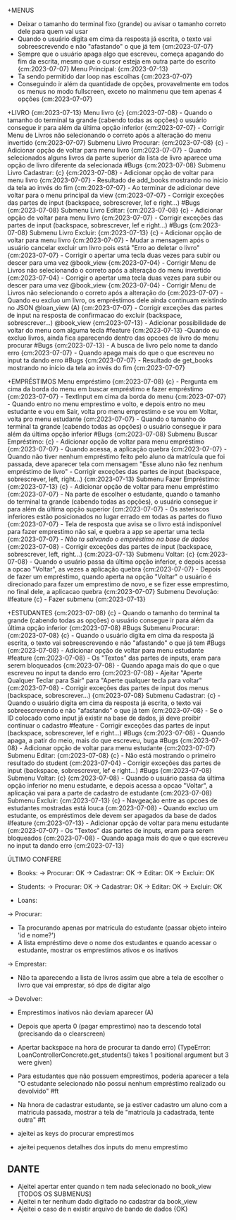 +MENUS
 - Deixar o tamanho do terminal fixo (grande) ou avisar o tamanho correto dele para quem vai usar
 - Quando o usuário digita em cima da resposta já escrita, o texto vai sobreescrevendo e não "afastando" o que já tem {cm:2023-07-07}
 - Sempre que o usuário apaga algo que escreveu, começa apagando do fim da escrita, mesmo que o cursor esteja em outra parte do escrito {cm:2023-07-07}
 Menu Principal: {cm:2023-07-13}
- Ta sendo permitido dar loop nas escolhas {cm:2023-07-07}
- Conseguindo ir além da quantidade de opções, provavelmente em todos os menus no modo fullscreen, exceto no mainmenu que tem apenas 4 opções {cm:2023-07-07}

+LIVRO {cm:2023-07-13}
Menu livro {c} {cm:2023-07-08}
    - Quando o tamanho do terminal ta grande (cabendo todas as opções) o usuário consegue ir para além da última opção inferior {cm:2023-07-07}
    - Corrigir Menu de Livros não selecionando o correto após a alteração do menu invertido {cm:2023-07-07}
Submenu Livro Procurar: {cm:2023-07-08} {c}
    - Adicionar opção de voltar para menu livro {cm:2023-07-07}
    - Quando selecionados alguns livros da parte superior da lista  de livro aparece uma opção de livro diferente da selecionada #Bugs {cm:2023-07-08}
Submenu Livro Cadastrar: {c} {cm:2023-07-08}
    - Adicionar opção de voltar para menu livro {cm:2023-07-07}
    - Resultado de add_books mostrando no inicio da tela ao invés do fim {cm:2023-07-07}
    - Ao terminar de adicionar deve voltar para o menu principal da view {cm:2023-07-07}
    - Corrigir exceções das partes de input (backspace, sobrescrever, lef e right...) #Bugs {cm:2023-07-08}
Submenu Livro Editar: {cm:2023-07-08} {c}
    - Adicionar opção de voltar para menu livro {cm:2023-07-07}
    - Corrigir exceções das partes de input (backspace, sobrescrever, lef e right...) #Bugs {cm:2023-07-08}
Submenu Livro Excluir: {cm:2023-07-13} {c}
    - Adicionar opção de voltar para menu livro {cm:2023-07-07}
    - Mudar a mensagem após o usuário cancelar excluir um livro pois está "Erro ao deletar o livro" {cm:2023-07-07}
    - Corrigir o apertar uma tecla duas vezes para subir ou descer para uma vez @book_view {cm:2023-07-04}
    - Corrigir Menu de Livros não selecionando o correto após a alteração do menu invertido {cm:2023-07-04}
    - Corrigir o apertar uma tecla duas vezes para subir ou descer para uma vez @book_view {cm:2023-07-04}
    - Corrigir Menu de Livros não selecionando o correto após a alteração do {cm:2023-07-07}
    - Quando eu excluo um livro, os empréstimos dele ainda continuam existindo no JSON @loan_view (A) {cm:2023-07-07}
    - Corrigir exceções das partes de input na resposta de confirmacao do excluir (backspace, sobrescrever...) @book_view {cm:2023-07-13}
    - Adicionar possibilidade de voltar do menu com alguma tecla #feature {cm:2023-07-13}
    -Quando eu excluo livros, ainda fica aparecendo dentro das opcoes de livro do menu procurar #Bugs {cm:2023-07-13}
    - A busca de livro pelo nome ta dando erro {cm:2023-07-07}
    - Quando apaga mais do que o que escreveu no input ta dando erro #Bugs {cm:2023-07-07}
    - Resultado de get_books mostrando no inicio da tela ao invés do fim {cm:2023-07-07}

+EMPRÉSTIMOS
Menu empréstimo {cm:2023-07-08} {c}
    - Pergunta em cima da borda do menu em buscar empréstimo e fazer empréstimo {cm:2023-07-07}
    - TextInput em cima da borda do menu {cm:2023-07-07}
    - Quando entro no menu emprestimo e volto, e depois entro no meu estudante e vou em Sair, volta pro menu emprestimo e se vou em Voltar, volta pro menu estudante {cm:2023-07-07}
    - Quando o tamanho do terminal ta grande (cabendo todas as opções) o usuário consegue ir para além da última opção inferior #Bugs {cm:2023-07-08}
Submenu Buscar Empréstimo: {c}
    - Adicionar opção de voltar para menu empréstimo {cm:2023-07-07}
    - Quando acessa, a aplicação quebra {cm:2023-07-07}
    - Quando não tiver nenhum empréstimo feito pelo aluno da matrícula que foi passada, deve aparecer tela com mensagem "Esse aluno não fez nenhum empréstimo de livro"
    - Corrigir exceções das partes de input (backspace, sobrescrever, left, right...) {cm:2023-07-13}
Submenu Fazer Empréstimo: {cm:2023-07-13} {c}
    - Adicionar opção de voltar para menu empréstimo {cm:2023-07-07}
    - Na parte de escolher o estudante, quando o tamanho do terminal ta grande (cabendo todas as opções), o usuário consegue ir para além da última opção superior {cm:2023-07-07}
    - Os asteriscos inferiores estão posicionados no lugar errado em todas as partes do fluxo {cm:2023-07-07}
    - Tela de resposta que avisa se o livro está indisponível para fazer emprestimo não sai, e quebra a app se apertar uma tecla {cm:2023-07-07}
    - *Não ta salvando o empréstimo na base de dados* {cm:2023-07-08}
    - Corrigir exceções das partes de input (backspace, sobrescrever, left, right...) {cm:2023-07-13}
Submenu Voltar: {c} {cm:2023-07-08}
    - Quando o usuário passa da última opção inferior, e depois acessa a opcao "Voltar", as vezes a aplicação quebra {cm:2023-07-07}
    - Depois de fazer um empréstimo, quando aperta na opção "Voltar" o usuário é direcionado para fazer um emprestimo de novo, e se fizer esse emprestimo, no final dele, a aplicacao quebra {cm:2023-07-07}
Submenu Devolução: #feature {c}
    - Fazer submenu {cm:2023-07-13}

+ESTUDANTES {cm:2023-07-08} {c}
    - Quando o tamanho do terminal ta grande (cabendo todas as opções) o usuário consegue ir para além da última opção inferior {cm:2023-07-08} #Bugs
Submenu Procurar: {cm:2023-07-08} {c}
    - Quando o usuário digita em cima da resposta já escrita, o texto vai sobreescrevendo e não "afastando" o que já tem #Bugs {cm:2023-07-08}
    - Adicionar opção de voltar para menu estudante #feature {cm:2023-07-08}
    - Os "Textos" das partes de inputs, eram para serem bloqueados {cm:2023-07-08}
    - Quando apaga mais do que o que escreveu no input ta dando erro {cm:2023-07-08}
    - Ajeitar "Aperte Qualquer Teclar para Sair" para "Aperte qualquer tecla para voltar" {cm:2023-07-08}
    - Corrigir exceções das partes de input dos menus (backspace, sobrescrever...) {cm:2023-07-08} Submenu Cadastrar: {c} - Quando o usuário digita em cima da resposta já escrita, o texto vai sobreescrevendo e não "afastando" o que já tem {cm:2023-07-08}
    - Se o ID colocado como input já existir na base de dados, já deve proibir continuar o cadastro #feature
    - Corrigir exceções das partes de input (backspace, sobrescrever, lef e right...) #Bugs {cm:2023-07-08}
        - Quando apaga, a patir do meio, mais do que escreveu, buga #Bugs {cm:2023-07-08}
    - Adicionar opção de voltar para menu estudante {cm:2023-07-07}
Submenu Editar: {cm:2023-07-08} {c}
    - Não está mostrando o primeiro resultado do student {cm:2023-07-04}
    - Corrigir exceções das partes de input (backspace, sobrescrever, lef e right...) #Bugs {cm:2023-07-08}
Submenu Voltar: {c} {cm:2023-07-08}
    - Quando o usuário passa da última opção inferior no menu estudante, e depois acessa a opcao "Voltar", a aplicação vai para a parte de cadastro de estudante {cm:2023-07-08}
Submenu Excluir: {cm:2023-07-13} {c}
    - Navgeação entre as opcoes de estudantes mostradas está louca {cm:2023-07-08}
    - Quando excluo um estudante, os empréstimos dele devem ser apagados da base de dados #feature {cm:2023-07-13}
    - Adicionar opção de voltar para menu estudante {cm:2023-07-07}
    - Os "Textos" das partes de inputs, eram para serem bloqueados {cm:2023-07-08}
    - Quando apaga mais do que o que escreveu no input ta dando erro {cm:2023-07-13}



ÚLTIMO CONFERE

+ Books:
-> Procurar: OK
-> Cadastrar: OK
-> Editar: OK
-> Excluir: OK

+ Students:
-> Procurar: OK
-> Cadastrar: OK
-> Editar: OK
-> Excluir: OK

+ Loans:

-> Procurar:
 - Ta procurando apenas por matrícula do estudante (passar objeto inteiro 'id e nome?') 
 - A lista empréstimo deve o nome dos estudantes e quando acessar o estudante, mostrar os emprestimos ativos e os inativos

-> Emprestar:
 - Não ta aparecendo a lista de livros assim que abre a tela de escolher o livro que vai emprestar, só dps de digitar algo

-> Devolver:
 - Emprestimos inativos não deviam aparecer (A) 
 - Depois que aperta 0 (pagar emprestimo) nao ta descendo total (precisando da o clearscreen)
 - Apertar backspace na hora de procurar ta dando erro) (TypeError: LoanControllerConcrete.get_students() takes 1 positional argument but 3 were given)

 - Para estudantes que não possuem emprestimos, poderia aparecer a tela "O estudante selecionado não possui nenhum empréstimo realizado ou devolvido" #ft
 - Na hnora de cadastrar estudante, se ja estiver cadastro um aluno com a matricula passada, mostrar a tela de "matricula ja cadastrada, tente outra" #ft




- ajeitei as keys do procurar emprestimos
- ajeitei pequenos detalhes dos inputs do menu emprestimo

## DANTE

- Ajeitei apertar enter quando n tem nada selecionado no book_view [TODOS OS
SUBMENUS]
- Ajeitei n ter nenhum dado digitado no cadastrar da book_view
- Ajeitei o caso de n existir arquivo de bando de dados {OK}
